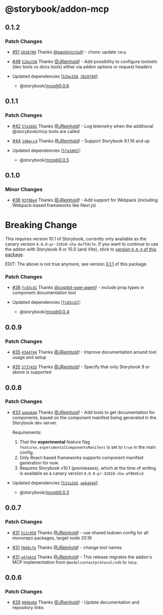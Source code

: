 # @storybook/addon-mcp

## 0.1.2

### Patch Changes

- [#51](https://github.com/storybookjs/mcp/pull/51) [`2028709`](https://github.com/storybookjs/mcp/commit/20287092a914fb108af1d90d64adf4c604e1a81a) Thanks [@paoloricciuti](https://github.com/paoloricciuti)! - chore: update `tmcp`

- [#48](https://github.com/storybookjs/mcp/pull/48) [`52be338`](https://github.com/storybookjs/mcp/commit/52be33863c62c703826fa915be7eae656c18a6ed) Thanks [@JReinhold](https://github.com/JReinhold)! - Add possibility to configure toolsets (dev tools vs docs tools) either via addon options or request headers

- Updated dependencies [[`52be338`](https://github.com/storybookjs/mcp/commit/52be33863c62c703826fa915be7eae656c18a6ed), [`2028709`](https://github.com/storybookjs/mcp/commit/20287092a914fb108af1d90d64adf4c604e1a81a)]:
  - @storybook/mcp@0.0.6

## 0.1.1

### Patch Changes

- [#42](https://github.com/storybookjs/mcp/pull/42) [`57a1602`](https://github.com/storybookjs/mcp/commit/57a16022dda428ddc303eec615b5b4c73942144c) Thanks [@JReinhold](https://github.com/JReinhold)! - Log telemetry when the additional @storybook/mcp tools are called

- [#44](https://github.com/storybookjs/mcp/pull/44) [`140ecc4`](https://github.com/storybookjs/mcp/commit/140ecc4b7845ba86a3d2a0d6aa4c69a5f4c33a78) Thanks [@JReinhold](https://github.com/JReinhold)! - Support Storybook 9.1.16 and up

- Updated dependencies [[`57a1602`](https://github.com/storybookjs/mcp/commit/57a16022dda428ddc303eec615b5b4c73942144c)]:
  - @storybook/mcp@0.0.5

## 0.1.0

### Minor Changes

- [#36](https://github.com/storybookjs/mcp/pull/36) [`93f88e4`](https://github.com/storybookjs/mcp/commit/93f88e4a28c3dae1b4c02c29839eb5e8b9375146) Thanks [@JReinhold](https://github.com/JReinhold)! - Add support for Webpack (including Webpack-based frameworks like Next.js)

# Breaking Change

This requires version 10.1 of Storybook, currently only available as the canary version `0.0.0-pr-32810-sha-6e759c7e`. If you want to continue to use the addon with Storybook 9 or 10.0 (and Vite), stick to [version `0.0.9` of this package](https://github.com/storybookjs/mcp/tree/%40storybook/addon-mcp%400.0.9).

EDIT: The above is not true anymore, see version [0.1.1](#011) of this package.

### Patch Changes

- [#38](https://github.com/storybookjs/mcp/pull/38) [`fc83cd1`](https://github.com/storybookjs/mcp/commit/fc83cd1c7f50cc0d12bc24ed427c5b38fa52acee) Thanks [@copilot-swe-agent](https://github.com/apps/copilot-swe-agent)! - include prop types in component documentation tool

- Updated dependencies [[`fc83cd1`](https://github.com/storybookjs/mcp/commit/fc83cd1c7f50cc0d12bc24ed427c5b38fa52acee)]:
  - @storybook/mcp@0.0.4

## 0.0.9

### Patch Changes

- [#35](https://github.com/storybookjs/mcp/pull/35) [`4344744`](https://github.com/storybookjs/mcp/commit/43447442ea57a4167a2ec1c83f59c95a2a306171) Thanks [@JReinhold](https://github.com/JReinhold)! - Improve documentation around tool usage and setup

- [#35](https://github.com/storybookjs/mcp/pull/35) [`373741b`](https://github.com/storybookjs/mcp/commit/373741b26595796b7e3aa4f6f78cb79c3a44cbf6) Thanks [@JReinhold](https://github.com/JReinhold)! - Specify that only Storybook 9 or above is supported

## 0.0.8

### Patch Changes

- [#33](https://github.com/storybookjs/mcp/pull/33) [`ae6ab44`](https://github.com/storybookjs/mcp/commit/ae6ab44e4c4bdf9797facab69c6748bc7a52ba9a) Thanks [@JReinhold](https://github.com/JReinhold)! - Add tools to get documentation for components, based on the component manifest being generated in the Storybook dev server.

  Requirements:
  1. That the **experimental** feature flag `features.experimentalComponentsManifest` is set to `true` in the main config.
  2. Only React-based frameworks supports component manifest generation for now.
  3. Requires Storybook v10.1 (prereleases), which at the time of writing is available as a canary version `0.0.0-pr-32810-sha-af0645cd`.

- Updated dependencies [[`531a2d4`](https://github.com/storybookjs/mcp/commit/531a2d4be0684c94d516b76d93863337883b2bad), [`ae6ab44`](https://github.com/storybookjs/mcp/commit/ae6ab44e4c4bdf9797facab69c6748bc7a52ba9a)]:
  - @storybook/mcp@0.0.3

## 0.0.7

### Patch Changes

- [#31](https://github.com/storybookjs/mcp/pull/31) [`512c958`](https://github.com/storybookjs/mcp/commit/512c9588bf6e6b39b7c4d58694229b1e67ffc1d2) Thanks [@JReinhold](https://github.com/JReinhold)! - use shared tsdown config for all monorepo packages, target node 20.19

- [#31](https://github.com/storybookjs/mcp/pull/31) [`f660cfe`](https://github.com/storybookjs/mcp/commit/f660cfe5f436c318f04a329dd5cf996789e26cf0) Thanks [@JReinhold](https://github.com/JReinhold)! - change tool names

- [#31](https://github.com/storybookjs/mcp/pull/31) [`a47e61d`](https://github.com/storybookjs/mcp/commit/a47e61d5ce281baae93e74768164c7b02a380d49) Thanks [@JReinhold](https://github.com/JReinhold)! - This release migrates the addon's MCP implementation from `@modelcontextprotocol/sdk` to `tmcp`.

## 0.0.6

### Patch Changes

- [#29](https://github.com/storybookjs/mcp/pull/29) [`4086e0d`](https://github.com/storybookjs/mcp/commit/4086e0d41d29a2e5c412a5cfd6bc65d97bf9ee76) Thanks [@JReinhold](https://github.com/JReinhold)! - Update documentation and repository links
